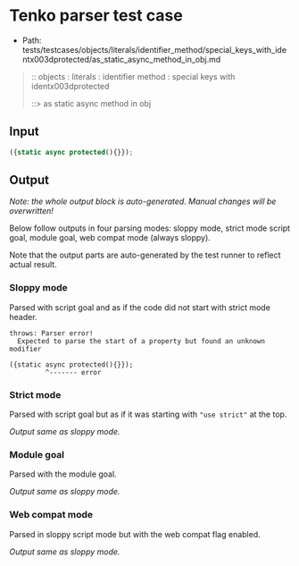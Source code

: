 # Tenko parser test case

- Path: tests/testcases/objects/literals/identifier_method/special_keys_with_identx003dprotected/as_static_async_method_in_obj.md

> :: objects : literals : identifier method : special keys with identx003dprotected
>
> ::> as static async method in obj

## Input

`````js
({static async protected(){}});
`````

## Output

_Note: the whole output block is auto-generated. Manual changes will be overwritten!_

Below follow outputs in four parsing modes: sloppy mode, strict mode script goal, module goal, web compat mode (always sloppy).

Note that the output parts are auto-generated by the test runner to reflect actual result.

### Sloppy mode

Parsed with script goal and as if the code did not start with strict mode header.

`````
throws: Parser error!
  Expected to parse the start of a property but found an unknown modifier

({static async protected(){}});
         ^------- error
`````

### Strict mode

Parsed with script goal but as if it was starting with `"use strict"` at the top.

_Output same as sloppy mode._

### Module goal

Parsed with the module goal.

_Output same as sloppy mode._

### Web compat mode

Parsed in sloppy script mode but with the web compat flag enabled.

_Output same as sloppy mode._
